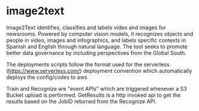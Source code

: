 # image2text
Image2Text identifies, classifies and labels video and images for newsrooms. Powered by computer vision models, it recognizes objects and people in video, images and infographics, and labels specific contexts in Spanish and English through natural language. The tool seeks to promote better data governance by including perspectives from the Global South.

The deployments scripts follow the format used for the serverless (https://www.serverless.com/) deployment convention which automatically deploys the config/codes to aws

Train and Recognize are "event APIs" which are triggered whenever a S3 Bucket upload is performed. GetResults is a http invoked api to get the results based on the JobID returned from the Recognize API.
